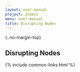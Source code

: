 ```yaml
---
layout: user-manual
project: atomix
menu: user-manual
title: Disrupting Nodes
---
```


{:.no-margin-top}

## Disrupting Nodes

{% include common-links.html %}
